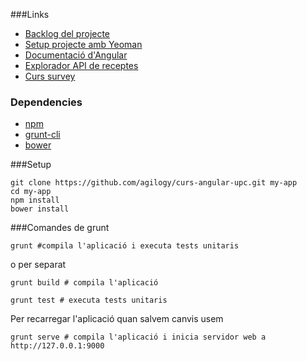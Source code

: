 ###Links

 + [Backlog del projecte](https://trello.com/b/DvtFODxY/angular-upc-2014)
 + [Setup projecte amb Yeoman](https://github.com/agilogy/curs-angular-upc/blob/master/setup.md)
 + [Documentació d'Angular](https://docs.angularjs.org/api)
 + [Explorador API de receptes](http://recipesapi.herokuapp.com/explorer)
 + [Curs survey](http://goo.gl/forms/opnrNXbJ2P)
### Dependencies
 
 + [npm](https://npmjs.org/)
 + [grunt-cli](http://gruntjs.com/)
 + [bower](http://bower.io/)

###Setup

```
git clone https://github.com/agilogy/curs-angular-upc.git my-app
cd my-app
npm install
bower install
```

###Comandes de grunt

```
grunt #compila l'aplicació i executa tests unitaris
```
o per separat
```
grunt build # compila l'aplicació
```
```
grunt test # executa tests unitaris
```

Per recarregar l'aplicació quan salvem canvis usem
```
grunt serve # compila l'aplicació i inicia servidor web a http://127.0.0.1:9000
```





